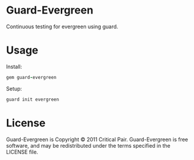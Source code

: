 Guard-Evergreen
===============

Continuous testing for evergreen using guard.

Usage 
=====

Install:

```ruby
gem guard-evergreen
```

Setup:

```bash
guard init evergreen
```

License
=======

Guard-Evergreen is Copyright © 2011 Critical Pair.  Guard-Evergreen is free software, and may be redistributed under the terms specified in the LICENSE file.
